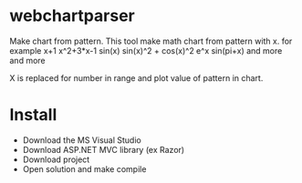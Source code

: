 # webchartparser

Make chart from pattern.
This tool make math chart from pattern with x. 
  for example 
              x+1
              x^2+3*x-1
              sin(x)
              sin(x)^2 + cos(x)^2
              e^x
              sin(pi+x)
              and more and more
              
X is replaced for number in range and plot value of pattern in chart. 

# Install
 - Download the MS Visual Studio
 - Download ASP.NET MVC library (ex Razor)
 - Download project
 - Open solution and make compile
  
  
